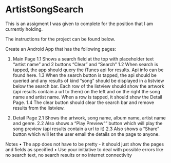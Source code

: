 # ArtistSongSearch
This is an assigment I was given to complete for the position that I am currently holding.

The instructions for the project can be found below.

Create an Android App that has the following pages:

1. Main Page
1.1 Shows a search field at the top with placeholder text “artist name” and 2 buttons “Clear” and “Search”
1.2 When search is tapped, the app should query the iTunes api for results. Api info can be found here.
1.3 When the search button is tapped, the api should be queried and any results of kind “song” should be displayed in a listview below the search bar. Each row of the listview should show the artwork (api results contain a url to them) on the left  and on the right the song name and artist name. When a row is tapped, it should show the Detail Page.
1.4 The clear button should clear the search bar and remove results from the listview.

2. Detail Page
2.1 Shows the artwork, song name, album name, artist name and genre.
2.2 Also shows a “Play Preview”” button which will play the song preview (api results contain a url to it)
2.3 Also shows a “Share” button which will let the user email the details on the page to anyone.

Notes
• The app does not have to be pretty - it should just show the pages and fields as specified
• Use your initiative to deal with possible errors like no search text, no search results or no internet connectivity
